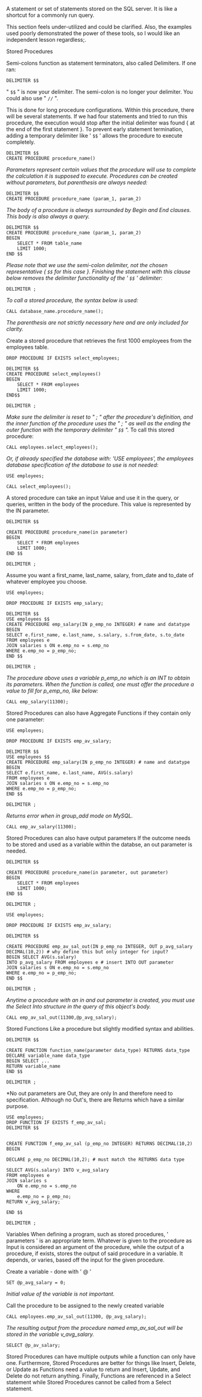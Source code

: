 A statement or set of statements stored on the SQL server. It is like a shortcut for a commonly run query.

This section feels under-utilized and could be clarified. Also, the examples used poorly demonstrated the power of these tools, so I would like an independent lesson regardless;.

Stored Procedures

Semi-colons function as statement terminators, also called Delimiters. If one ran:
```mysql
DELIMITER $$
```
" `$$` " is now your delimiter. The semi-colon is no longer your delimiter. You could also use " `//` ".

This is done for long procedure configurations. Within this procedure, there will be several statements. If we had four statements and tried to run this procedure, the execution would stop after the initial delimiter was found { at the end of the first statement }. To prevent early statement termination, adding a temporary delimiter like ' `$$` '  allows the procedure to execute completely.
```mysql
DELIMITER $$
CREATE PROCEDURE procedure_name()
```
*Parameters represent certain values that the procedure will use to complete the calculation it is supposed to execute. Procedures can be created without parameters, but parenthesis are always needed:*
```mysql
DELIMITER $$
CREATE PROCEDURE procedure_name (param_1, param_2)
```
*The body of a procedure is always surrounded by Begin and End clauses. This body is also always a query.*
```mysql
DELIMITER $$
CREATE PROCEDURE procedure_name (param_1, param_2)
BEGIN
	SELECT * FROM table_name
	LIMIT 1000;
END $$
```
*Please note that we use the semi-colon delimiter, not the chosen representative { `$$` for this case }.*
*Finishing the statement with this clause below removes the delimiter functionality of the ' `$$` ' delimiter:*
```mysql
DELIMITER ;
```
*To call a stored procedure, the syntax below is used:*
```mysql
CALL database_name.procedure_name();
```
*The parenthesis are not strictly necessary here and are only included for clarity.*

Create a stored procedure that retrieves the first 1000 employees from the employees table.
```mysql
DROP PROCEDURE IF EXISTS select_employees;

DELIMITER $$
CREATE PROCEDURE select_employees()
BEGIN
	SELECT * FROM employees
	LIMIT 1000;
END$$

DELIMITER ;
```
*Make sure the delimiter is reset to " ; "  after the procedure's definition, and the inner function of the procedure uses the " ; "  as well as the ending the outer function with the temporary delimiter " `$$` ".*
To call this stored procedure:
```mysql
CALL employees.select_employees();
```
*Or, if already specified the database with: 'USE employees', the employees database specification of the database to use is not needed:*
```mysql
USE employees;

CALL select_employees();
```


A stored procedure can take an input Value and use it in the query, or queries, written in the body of the procedure. This value is represented by the IN parameter.
```mysql
DELIMITER $$

CREATE PROCEDURE procedure_name(in parameter)
BEGIN
	SELECT * FROM employees
	LIMIT 1000;
END $$

DELIMITER ;
```

Assume you want a first_name, last_name, salary, from_date and to_date of whatever employee you choose.
```mysql
USE employees;

DROP PROCEDURE IF EXISTS emp_salary;

DELIMITER $$
USE employees $$
CREATE PROCEDURE emp_salary(IN p_emp_no INTEGER) # name and datatype
BEGIN
SELECT e.first_name, e.last_name, s.salary, s.from_date, s.to_date
FROM employees e
JOIN salaries s ON e.emp_no = s.emp_no
WHERE e.emp_no = p_emp_no;
END $$

DELIMITER ;
```
*The procedure above uses a variable p_emp_no which is an INT to obtain its parameters. When the function is called, one must offer the procedure a value to fill for p_emp_no, like below:*
```mysql
CALL emp_salary(11300);
```

Stored Procedures can also have Aggregate Functions if they contain only one parameter:
```mysql
USE employees;

DROP PROCEDURE IF EXISTS emp_av_salary;

DELIMITER $$
USE employees $$
CREATE PROCEDURE emp_salary(IN p_emp_no INTEGER) # name and datatype
BEGIN
SELECT e.first_name, e.last_name, AVG(s.salary)
FROM employees e
JOIN salaries s ON e.emp_no = s.emp_no
WHERE e.emp_no = p_emp_no;
END $$

DELIMITER ;
```
*Returns error when in group_add mode on MySQL.*
```mysql
CALL emp_av_salary(11300);
```

Stored Procedures can also have output parameters
If the outcome needs to be stored and used as a variable within the databse, an out parameter is needed.

```mysql
DELIMITER $$

CREATE PROCEDURE procedure_name(in parameter, out parameter)
BEGIN
	SELECT * FROM employees
	LIMIT 1000;
END $$

DELIMITER ;
```

```mysql
USE employees;

DROP PROCEDURE IF EXISTS emp_av_salary;

DELIMITER $$

CREATE PROCEDURE emp_av_sal_out(IN p_emp_no INTEGER, OUT p_avg_salary DECIMAL(10,2)) # why define this but only integer for input?
BEGIN SELECT AVG(s.salary)
INTO p_avg_salary FROM employees e # insert INTO OUT parameter
JOIN salaries s ON e.emp_no = s.emp_no
WHERE e.emp_no = p_emp_no;
END $$

DELIMITER ;
```
*Anytime a procedure with an in and out parameter is created, you must use the Select Into structure in the query of this object's body.*
```mysql
CALL emp_av_sal_out(11300,@p_avg_salary);
```


Stored Functions
Like a procedure but slightly modified syntax and abilities.

```mysql
DELIMITER $$

CREATE FUNCTION function_name(parameter data_type) RETURNS data_type
DECLARE variable_name data_type
BEGIN SELECT ...
RETURN variable_name
END $$

DELIMITER ;
```
*No out parameters are Out, they are only In and therefore need to specification. Although no Out's, there are Returns which have a similar purpose.
```mysql
USE employees;
DROP FUNCTION IF EXISTS f_emp_av_sal;
DELIMITER $$


CREATE FUNCTION f_emp_av_sal (p_emp_no INTEGER) RETURNS DECIMAL(10,2)
BEGIN 

DECLARE p_emp_no DECIMAL(10,2); # must match the RETURNS data type

SELECT AVG(s.salary) INTO v_avg_salary 
FROM employees e
JOIN salaries s 
	ON e.emp_no = s.emp_no
WHERE 
	e.emp_no = p_emp_no;
RETURN v_avg_salary;

END $$

DELIMITER ;
```












Variables
When defining a program, such as stored procedures, ' parameters ' is an appropriate term. Whatever is given to the procedure as Input is considered an argument of the procedure, while the output of a procedure, if exists, stores the output of said procedure in a variable. It depends, or varies, based off the input for the given procedure.

Create a variable - done with ' @ '
```mysql
SET @p_avg_salary = 0;
```
*Initial value of the variable is not important.*

Call the procedure to be assigned to the newly created variable
```mysql
CALL employees.emp_av_sal_out(11300, @p_avg_salary);
```
*The resulting output from the procedure named emp_av_sal_out will be stored in the variable v_avg_salary.*
```mysql
SELECT @p_av_salary;
```

Stored Procedures can have multiple outputs while a function can only have one. Furthermore, Stored Procedures are better for things like Insert, Delete, or Update as Functions need a value to return and Insert, Update, and Delete do not return anything. Finally, Functions are referenced in a Select statement while Stored Procedures cannot be called from a Select statement. 